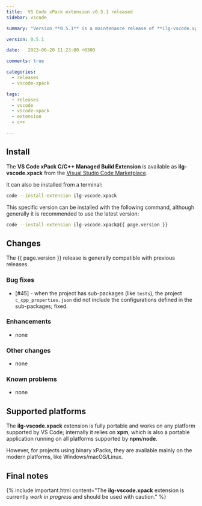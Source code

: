 ```yaml
---
title:  VS Code xPack extension v0.5.1 released
sidebar: vscode

summary: "Version **0.5.1** is a maintenance release of **ilg-vscode.xpack**; it fixes the automatic update for `c_cpp_properties.json`."

version: 0.5.1

date:   2023-06-20 11:23:00 +0300

comments: true

categories:
  - releases
  - vscode-xpack

tags:
  - releases
  - vscode
  - vscode-xpack
  - extension
  - c++

---
```


## Install

The **VS Code xPack C/C++ Managed Build Extension** is
available as **ilg-vscode.xpack** from the
[Visual Studio Code Marketplace](https://marketplace.visualstudio.com/items?itemName=ilg-vscode.xpack).

It can also be installed from a terminal:

```sh
code --install-extension ilg-vscode.xpack
```

This specific version can be installed with the following command,
although generally it is recommended to use the latest version:

```sh
code --install-extension ilg-vscode.xpack@{{ page.version }}
```

## Changes

The {{ page.version }} release
is generally compatible with previous releases.

### Bug fixes

- [#45] - when the project has sub-packages (like `tests`), the project
  `c_cpp_properties.json` did not include the configurations defined in
  the sub-packages; fixed.

### Enhancements

- none

### Other changes

- none

### Known problems

- none

## Supported platforms

The **ilg-vscode.xpack** extension is fully portable and works on any
platform supported by VS Code; internally it relies on **xpm**, which
is also a portable application running on all platforms supported
by **npm**/**node**.

However, for projects using binary xPacks, they are available mainly
on the modern platforms, like Windows/macOS/Linux.

## Final notes

{% include important.html content="The **ilg-vscode.xpack** extension
is currently _work in progress_ and should be used with caution." %}
